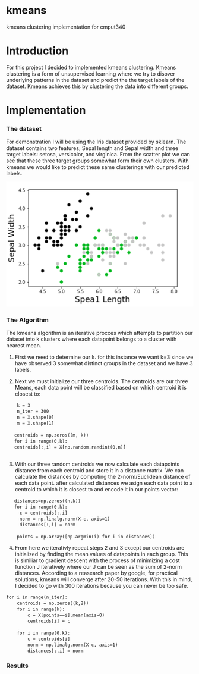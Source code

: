 # kmeans
kmeans clustering implementation for cmput340 


# Introduction 
For this project I decided to implemented kmeans clustering.
Kmeans clustering is a form of unsupervised learning where we try to disover underlying patterns in the dataset and predict the the target labels of the dataset. 
Kmeans achieves this by clustering the data into different groups. 

# Implementation

### The dataset

For demonstration I will be using the Iris dataset provided by sklearn. The dataset contains two features; Sepal length and Sepal width and three target labels:
setosa, versicolor, and virginica. From the scatter plot we can see that these three target groups somewhat form their own clusters. With kmeans we would like to predict these same clusterings with our predicted labels. 

 <img src="iris.png"/>
 
### The Algorithm
 
The kmeans algorithm is an iterative procces which attempts to partition our dataset into k clusters where each datapoint belongs to a cluster with nearest mean.

1. First we need to determine our k. for this instance we want k=3 since we have observed 3 somewhat distinct groups in the dataset and we have 3 labels. 

2. Next we must initialize our three centroids. The centroids are our three Means, each data point will be classified based on which centroid it is closest to:
```python:
    k = 3
    n_iter = 300
    n = X.shape[0]
    m = X.shape[1]
    
   centroids = np.zeros((m, k)) 
   for i in range(0,k):
   centroids[:,i] = X[np.random.randint(0,n)]
    
 ```
 3. With our three random centroids we now calculate each datapoints distance from each centroid and store it in a distance matrix. We can calculate the distances by   computing the 2-norm/Euclidean distance of each data point. after calculated distances we asign each data point to a centroid to which it is closest to and encode    it in our points vector:

```python:
   distances=np.zeros((n,k))
   for i in range(0,k):
     c = centroids[:,i]
     norm = np.linalg.norm(X-c, axis=1)
     distances[:,i] = norm
    
    points = np.array([np.argmin(i) for i in distances]) 

```

4. From here we iterativly repeat steps 2 and 3 except our centroids are initialized by finding the mean values of datapoints in each group. This is similiar to   gradient descent with the process of minimizing a cost function J iteratively where our J can be seen as the sum of 2-norm distances. According to a reasearch paper by google, for practical solutions, kmeans will converge after 20-50 iterations. With this in mind, I decided to go with 300 iterations because you can never be too safe. 

```python:
for i in range(n_iter):
    centroids = np.zeros((k,2))
    for i in range(k):
        c = X[points==i].mean(axis=0)
        centroids[i] = c
    
    for i in range(0,k):
        c = centroids[i]
        norm = np.linalg.norm(X-c, axis=1)
        distances[:,i] = norm
```

### Results
  
